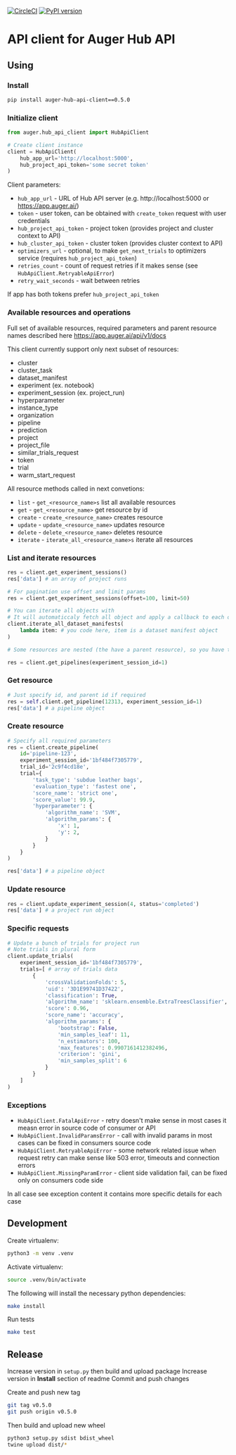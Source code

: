 [![CircleCI](https://circleci.com/gh/deeplearninc/hub-api-client.svg?style=shield&circle-token=324fac7562a1de7fe4c3e860628e690ef1094d7e)](https://circleci.com/gh/deeplearninc/hub-api-client)
[![PyPI version](https://badge.fury.io/py/auger-hub-api-client.svg)](https://badge.fury.io/py/auger-hub-api-client)

# API client for Auger Hub API

## Using

### Install

```sh
pip install auger-hub-api-client==0.5.0
```
### Initialize client

```python
from auger.hub_api_client import HubApiClient

# Create client instance
client = HubApiClient(
    hub_app_url='http://localhost:5000',
    hub_project_api_token='some secret token'
)
```

Client parameters:

* `hub_app_url` - URL of Hub API server (e.g. http://localhost:5000 or https://app.auger.ai/)
* `token` - user token, can be obtained with `create_token` request with user credentials
* `hub_project_api_token` - project token (provides project and cluster context to API)
* `hub_cluster_api_token` - cluster token (provides cluster context to API)
* `optimizers_url` - optional, to make `get_next_trials` to optimizers service (requires `hub_project_api_token`)
* `retries_count` - count of request retries if it makes sense (see `HubApiClient.RetryableApiError`)
* `retry_wait_seconds` - wait between retries

If app has both tokens prefer `hub_project_api_token`

### Available resources and operations

Full set of available resources, required parameters and parent resource names described here https://app.auger.ai/api/v1/docs

This client currently support only next subset of resources:

* cluster
* cluster_task
* dataset_manifest
* experiment (ex. notebook)
* experiment_session (ex. project_run)
* hyperparameter
* instance_type
* organization
* pipeline
* prediction
* project
* project_file
* similar_trials_request
* token
* trial
* warm_start_request

All resource methods called in next convetions:

* `list` - `get_<resource_name>s` list all available resources
* `get` - `get_<resource_name>` get resource by id
* `create` - `create_<resource_name>` creates resource
* `update` - `update_<resource_name>` updates resource
* `delete` - `delete_<resource_name>` deletes resource
* `iterate` - `iterate_all_<resource_name>s` iterate all resources

### List and iterate resources

```python
res = client.get_experiment_sessions()
res['data'] # an array of project runs

# For pagination use offset and limit params
res = client.get_experiment_sessions(offset=100, limit=50)

# You can iterate all objects with
# It will automaticcaly fetch all object and apply a callback to each of them
client.iterate_all_dataset_manifests(
    lambda item: # you code here, item is a dataset manifest object
)

# Some resources are nested (the have a parent resource), so you have to specify the parent id parameter

res = client.get_pipelines(experiment_session_id=1)
```

### Get resource

```python
# Just specify id, and parent id if required
res = self.client.get_pipeline(12313, experiment_session_id=1)
res['data'] # a pipeline object
```

### Create resource

```python
# Specify all required parameters
res = client.create_pipeline(
    id='pipeline-123',
    experiment_session_id='1bf484f7305779',
    trial_id='2c9f4cd18e',
    trial={
        'task_type': 'subdue leather bags',
        'evaluation_type': 'fastest one',
        'score_name': 'strict one',
        'score_value': 99.9,
        'hyperparameter': {
            'algorithm_name': 'SVM',
            'algorithm_params': {
                'x': 1,
                'y': 2,
            }
        }
    }
)

res['data'] # a pipeline object
```

### Update resource

```python
res = client.update_experiment_session(4, status='completed')
res['data'] # a project run object
```

### Specific requests

```python
# Update a bunch of trials for project run
# Note trials in plural form
client.update_trials(
    experiment_session_id='1bf484f7305779',
    trials=[ # array of trials data
        {
            'crossValidationFolds': 5,
            'uid': '3D1E99741D37422',
            'classification': True,
            'algorithm_name': 'sklearn.ensemble.ExtraTreesClassifier',
            'score': 0.96,
            'score_name': 'accuracy',
            'algorithm_params': {
                'bootstrap': False,
                'min_samples_leaf': 11,
                'n_estimators': 100,
                'max_features': 0.9907161412382496,
                'criterion': 'gini',
                'min_samples_split': 6
            }
        }
    ]
)
```
### Exceptions

* `HubApiClient.FatalApiError` - retry doesn't make sense in most cases it measn error in source code of consumer or API
* `HubApiClient.InvalidParamsError` - call with invalid params in most cases can be fixed in consumers source code
* `HubApiClient.RetryableApiError` - some network related issue when request retry can make sense like 503 error, timeouts and connection errors
* `HubApiClient.MissingParamError` - client side validation fail, can be fixed only on consumers code side

In all case see exception content it contains more specific details for each case

## Development

Create virtualenv:
```sh
python3 -m venv .venv
```

Activate virtualenv:
```sh
source .venv/bin/activate
```

The following will install the necessary python dependencies:

```bash
make install
```

Run tests

```bash
make test
```

## Release

Increase version in `setup.py` then build and upload package
Increase version in **Install** section of readme
Commit and push changes

Create and push new tag

```bash
git tag v0.5.0
git push origin v0.5.0
```

Then build and upload new wheel
```bash
python3 setup.py sdist bdist_wheel
twine upload dist/*
```
